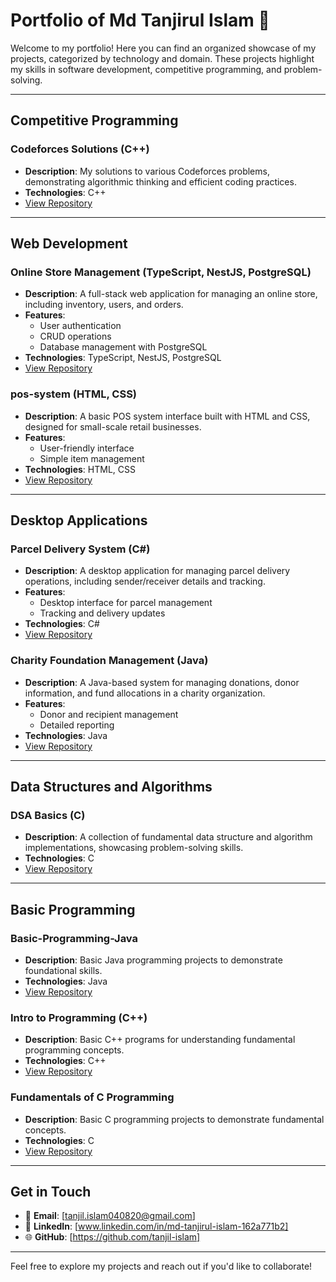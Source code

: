 # Portfolio of Md Tanjirul Islam 🌟

Welcome to my portfolio! Here you can find an organized showcase of my projects, categorized by technology and domain. These projects highlight my skills in software development, competitive programming, and problem-solving.

---

## **Competitive Programming**
### Codeforces Solutions (C++)
- **Description**: My solutions to various Codeforces problems, demonstrating algorithmic thinking and efficient coding practices.
- **Technologies**: C++
- [View Repository](https://github.com/tanjil-islam/Codeforces-Problem-Solve)

---

## **Web Development**
### Online Store Management (TypeScript, NestJS, PostgreSQL)
- **Description**: A full-stack web application for managing an online store, including inventory, users, and orders.
- **Features**:
  - User authentication
  - CRUD operations
  - Database management with PostgreSQL
- **Technologies**: TypeScript, NestJS, PostgreSQL
- [View Repository](https://github.com/tanjil-islam/Online-Store-Management-TypeScript-NestJS-PostgreSQL)

### pos-system (HTML, CSS)
- **Description**: A basic POS system interface built with HTML and CSS, designed for small-scale retail businesses.
- **Features**:
  - User-friendly interface
  - Simple item management
- **Technologies**: HTML, CSS
- [View Repository](https://github.com/tanjil-islam/pos-system)

---

## **Desktop Applications**
### Parcel Delivery System (C#)
- **Description**: A desktop application for managing parcel delivery operations, including sender/receiver details and tracking.
- **Features**:
  - Desktop interface for parcel management
  - Tracking and delivery updates
- **Technologies**: C#
- [View Repository](https://github.com/tanjil-islam/Parcel-Delivery-System-CSharp)

### Charity Foundation Management (Java)
- **Description**: A Java-based system for managing donations, donor information, and fund allocations in a charity organization.
- **Features**:
  - Donor and recipient management
  - Detailed reporting
- **Technologies**: Java
- [View Repository](https://github.com/tanjil-islam/Charity-Foundation-System-Java)

---

## **Data Structures and Algorithms**
### DSA Basics (C)
- **Description**: A collection of fundamental data structure and algorithm implementations, showcasing problem-solving skills.
- **Technologies**: C
- [View Repository](https://github.com/tanjil-islam/Data-Structures-and-Algorithms-with-C)

---

## **Basic Programming**
### Basic-Programming-Java
- **Description**: Basic Java programming projects to demonstrate foundational skills.
- **Technologies**: Java
- [View Repository](https://github.com/tanjil-islam/Basic-Programming-Java)

### Intro to Programming (C++)
- **Description**: Basic C++ programs for understanding fundamental programming concepts.
- **Technologies**: C++
- [View Repository](https://github.com/tanjil-islam/Intro-to-Programming-CPlusPlus)

### Fundamentals of C Programming
- **Description**: Basic C programming projects to demonstrate fundamental concepts.
- **Technologies**: C
- [View Repository](https://github.com/tanjil-islam/C-Programming)

---

## **Get in Touch**
- 📧 **Email**: [tanjil.islam040820@gmail.com]
- 💼 **LinkedIn**: [www.linkedin.com/in/md-tanjirul-islam-162a771b2]
- 🌐 **GitHub**: [https://github.com/tanjil-islam]

---

Feel free to explore my projects and reach out if you'd like to collaborate!
